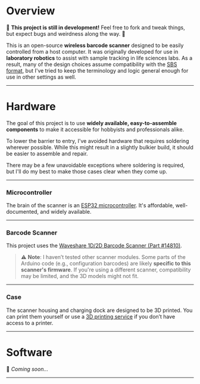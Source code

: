 # Overview

🚧 **This project is still in development!** Feel free to fork and tweak things, but expect bugs and weirdness along the way. 🚧

This is an open-source **wireless barcode scanner** designed to be easily controlled from a host computer. It was originally developed for use in **laboratory robotics** to assist with sample tracking in life sciences labs. As a result, many of the design choices assume compatibility with the [SBS format](https://www.slas.org/SLAS/assets/File/public/standards/ANSI_SLAS_4-2004_WellPositions.pdf), but I've tried to keep the terminology and logic general enough for use in other settings as well.

---

# Hardware

The goal of this project is to use **widely available, easy-to-assemble components** to make it accessible for hobbyists and professionals alike.

To lower the barrier to entry, I've avoided hardware that requires soldering wherever possible. While this might result in a slightly bulkier build, it should be easier to assemble and repair.

There may be a few unavoidable exceptions where soldering is required, but I'll do my best to make those cases clear when they come up.

---

### Microcontroller

The brain of the scanner is an [ESP32 microcontroller](https://www.espressif.com/en/products/socs/esp32). It's affordable, well-documented, and widely available.

---

### Barcode Scanner

This project uses the [Waveshare 1D/2D Barcode Scanner (Part #14810)](https://www.waveshare.com/barcode-scanner-module.htm).

> ⚠️ **Note**: I haven’t tested other scanner modules. Some parts of the Arduino code (e.g., configuration barcodes) are likely **specific to this scanner's firmware**. If you're using a different scanner, compatibility may be limited, and the 3D models might not fit.

---

### Case

The scanner housing and charging dock are designed to be 3D printed. You can print them yourself or use a [3D printing service](https://duckduckgo.com/?t=h_&q=3d+printing+services&ia=web) if you don’t have access to a printer.

---

# Software

🚧 *Coming soon…*

---

